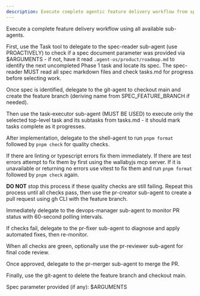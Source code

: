 ```yaml
---
description: Execute complete agentic feature delivery workflow from spec to merged PR
---
```


Execute a complete feature delivery workflow using all available sub-agents.

First, use the Task tool to delegate to the spec-reader sub-agent (use PROACTIVELY) to check if a spec document parameter was provided via $ARGUMENTS - if not, have it read `.agent-os/product/roadmap.md` to identify the next uncompleted Phase 1 task and locate its spec. The spec-reader MUST read all spec markdown files and check tasks.md for progress before selecting work.

Once spec is identified, delegate to the git-agent to checkout main and create the feature branch (deriving name from SPEC_FEATURE_BRANCH if needed).

Then use the task-executor sub-agent (MUST BE USED) to execute only the selected top-level task and its subtasks from tasks.md - it should mark tasks complete as it progresses.

After implementation, delegate to the shell-agent to run `pnpm format` followed by `pnpm check` for quality checks.

If there are linting or typescript errors fix them immediately. If there are
test errors attempt to fix them by first using the wallabyjs mcp server. If it
is unavailable or returning no errors use vitest to fix them and run `pnpm
format` followed by `pnpm check` again.

**DO NOT** stop this process if these quality checks are still failing. Repeat this process until all checks pass, then use the pr-creator sub-agent to create a pull
request using gh CLI with the feature branch.

Immediately delegate to the devops-manager sub-agent to monitor PR status with 60-second polling intervals.

If checks fail, delegate to the pr-fixer sub-agent to diagnose and apply automated fixes, then re-monitor.

When all checks are green, optionally use the pr-reviewer sub-agent for final code review.

Once approved, delegate to the pr-merger sub-agent to merge the PR.

Finally, use the git-agent to delete the feature branch and checkout main.

Spec parameter provided (if any): $ARGUMENTS
